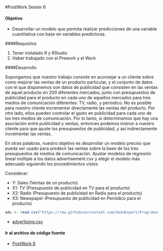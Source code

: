 #PostWork Sesión 6

#### Objetivo

- Desarrollar un modelo que permita realizar predicciones de una variable cuantitativa
 con base en variables predictoras.

####Requisitos

1. Tener instalado R y RStudio
2. Haber trabajado con el Prework y el Work

####Desarrollo

Supongamos que nuestro trabajo consiste en aconsejar a un cliente sobre 
como mejorar las ventas de un producto particular, y el conjunto de datos 
con el que disponemos son datos de publicidad que consisten en las ventas 
de aquel producto en 200 diferentes mercados, junto con presupuestos de 
publicidad para el producto en cada uno de aquellos mercados para tres 
medios de comunicación diferentes: TV, radio, y periódico. No es posible 
para nuestro cliente incrementar directamente las ventas del producto. Por 
otro lado, ellos pueden controlar el gasto en publicidad para cada uno de 
los tres medios de comunicación. Por lo tanto, si determinamos que hay una 
asociación entre publicidad y ventas, entonces podemos instruir a nuestro 
cliente para que ajuste los presupuestos de publicidad, y así 
indirectamente incrementar las ventas. 

En otras palabras, nuestro objetivo 
es desarrollar un modelo preciso que pueda ser usado para predecir las 
ventas sobre la base de los tres presupuestos de medios de comunicación. Ajustar 
modelos de regresión lineal múltiple a los datos advertisement.csv y elegir el 
modelo más adecuado siguiendo los procedimientos vistos


Considerar:

- Y: Sales (Ventas de un producto)
- X1: TV (Presupuesto de publicidad en TV para el producto)
- X2: Radio (Presupuesto de publicidad en Radio para el producto)
- X3: Newspaper (Presupuesto de publicidad en Periódico para el producto)

```R
adv <- read.csv("https://raw.githubusercontent.com/beduExpert/Programacion-R-Santander-2022/main/Sesion-06/data/advertising.csv")
```
- [advertising.csv](/advertising.csv)

#### Ir al archivo de código fuente
- [PostWork 6](https://github.com/alsolisc/Postworks/tree/main/src/PostWork6.R)
